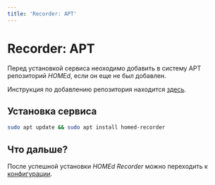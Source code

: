 ```yaml
---
title: 'Recorder: APT'
---
```


# Recorder: APT

Перед установкой сервиса неоходимо добавить в систему APT репозиторий _HOMEd_, если он еще не был добавлен.

Инструкция по добавлению репозитория находится [здесь](/common/apt/).

## Установка сервиса

```bash
sudo apt update && sudo apt install homed-recorder
```

## Что дальше?

После успешной установки _HOMEd Recorder_ можно переходить к [конфигурации](/recorder/configuration/).
